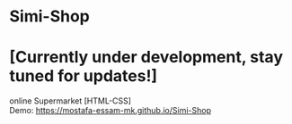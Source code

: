 # Simi-Shop
# [Currently under development, stay tuned for updates!]
online Supermarket [HTML-CSS]<br>
Demo: https://mostafa-essam-mk.github.io/Simi-Shop

